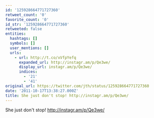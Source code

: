 ```yaml
---
id: '125928664771727360'
retweet_count: '0'
favorite_count: '0'
id_str: '125928664771727360'
retweeted: false
entities:
  hashtags: []
  symbols: []
  user_mentions: []
  urls:
    - url: http://t.co/xVfpYefq
      expanded_url: http://instagr.am/p/Qe3we/
      display_url: instagr.am/p/Qe3we/
      indices:
        - '21'
        - '41'
original_url: https://twitter.com/jth/status/125928664771727360
date: '2011-10-17T13:38:27.000Z'
title: She just don't stop! http://instagr.am/p/Qe3we/
---
```


She just don't stop! http://instagr.am/p/Qe3we/